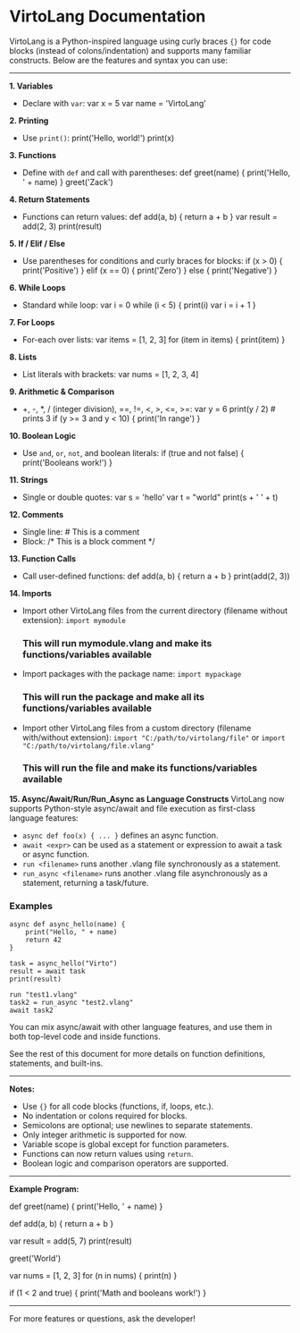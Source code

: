 VirtoLang Documentation
=======================

VirtoLang is a Python-inspired language using curly braces `{}` for code blocks (instead of colons/indentation) and supports many familiar constructs. Below are the features and syntax you can use:

---

**1. Variables**
- Declare with `var`:
  var x = 5
  var name = 'VirtoLang'

**2. Printing**
- Use `print()`:
  print('Hello, world!')
  print(x)

**3. Functions**
- Define with `def` and call with parentheses:
  def greet(name) {
    print('Hello, ' + name)
  }
  greet('Zack')

**4. Return Statements**
- Functions can return values:
  def add(a, b) {
    return a + b
  }
  var result = add(2, 3)
  print(result)

**5. If / Elif / Else**
- Use parentheses for conditions and curly braces for blocks:
  if (x > 0) {
    print('Positive')
  } elif (x == 0) {
    print('Zero')
  } else {
    print('Negative')
  }

**6. While Loops**
- Standard while loop:
  var i = 0
  while (i < 5) {
    print(i)
    var i = i + 1
  }

**7. For Loops**
- For-each over lists:
  var items = [1, 2, 3]
  for (item in items) {
    print(item)
  }

**8. Lists**
- List literals with brackets:
  var nums = [1, 2, 3, 4]

**9. Arithmetic & Comparison**
- +, -, *, / (integer division), ==, !=, <, >, <=, >=:
  var y = 6
  print(y / 2)  # prints 3
  if (y >= 3 and y < 10) {
    print('In range')
  }

**10. Boolean Logic**
- Use `and`, `or`, `not`, and boolean literals:
  if (true and not false) {
    print('Booleans work!')
  }

**11. Strings**
- Single or double quotes:
  var s = 'hello'
  var t = "world"
  print(s + ' ' + t)

**12. Comments**
- Single line: # This is a comment
- Block: /* This is a block comment */

**13. Function Calls**
- Call user-defined functions:
  def add(a, b) {
    return a + b
  }
  print(add(2, 3))

**14. Imports**
- Import other VirtoLang files from the current directory (filename without extension):
  `import mymodule`
  ### This will run mymodule.vlang and make its functions/variables available
- Import packages with the package name:
  `import mypackage`
  ### This will run the package and make all its functions/variables available
- Import other VirtoLang files from a custom directory (filename with/without extension):
  `import "C:/path/to/virtolang/file"`
  or
  `import "C:/path/to/virtolang/file.vlang"`
  ### This will run the file and make its functions/variables available

**15. Async/Await/Run/Run_Async as Language Constructs**
VirtoLang now supports Python-style async/await and file execution as first-class language features:

- `async def foo(x) { ... }` defines an async function.
- `await <expr>` can be used as a statement or expression to await a task or async function.
- `run <filename>` runs another .vlang file synchronously as a statement.
- `run_async <filename>` runs another .vlang file asynchronously as a statement, returning a task/future.

### Examples

```
async def async_hello(name) {
    print("Hello, " + name)
    return 42
}

task = async_hello("Virto")
result = await task
print(result)

run "test1.vlang"
task2 = run_async "test2.vlang"
await task2
```

You can mix async/await with other language features, and use them in both top-level code and inside functions.

See the rest of this document for more details on function definitions, statements, and built-ins.

---

**Notes:**
- Use `{}` for all code blocks (functions, if, loops, etc.).
- No indentation or colons required for blocks.
- Semicolons are optional; use newlines to separate statements.
- Only integer arithmetic is supported for now.
- Variable scope is global except for function parameters.
- Functions can now return values using `return`.
- Boolean logic and comparison operators are supported.

---

**Example Program:**

def greet(name) {
  print('Hello, ' + name)
}

def add(a, b) {
  return a + b
}

var result = add(5, 7)
print(result)

greet('World')

var nums = [1, 2, 3]
for (n in nums) {
  print(n)
}

if (1 < 2 and true) {
  print('Math and booleans work!')
}

---

For more features or questions, ask the developer!
